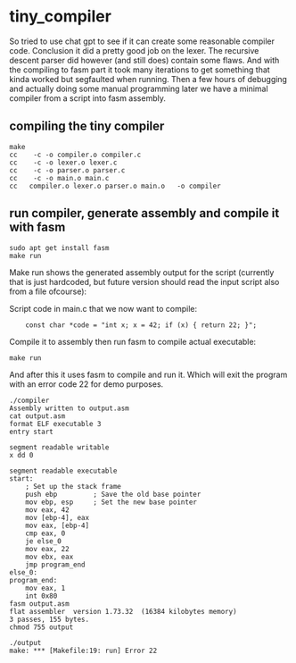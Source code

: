 # tiny_compiler

So tried to use chat gpt to see if it can create some reasonable compiler code.
Conclusion it did a pretty good job on the lexer. The recursive descent parser did however (and still does)
contain some flaws. And with the compiling to fasm part it took many iterations to get something that kinda worked
but segfaulted when running. Then a few hours of debugging and actually doing some manual programming later we have a
minimal compiler from a script into fasm assembly.

## compiling the tiny compiler

```
make
cc    -c -o compiler.o compiler.c
cc    -c -o lexer.o lexer.c
cc    -c -o parser.o parser.c
cc    -c -o main.o main.c
cc   compiler.o lexer.o parser.o main.o   -o compiler
```

## run compiler, generate assembly and compile it with fasm

```
sudo apt get install fasm
make run
```

Make run shows the generated assembly output for the script (currently that is just hardcoded, but
future version should read the input script also from a file ofcourse):

Script code in main.c that we now want to compile:

```
    const char *code = "int x; x = 42; if (x) { return 22; }";
```

Compile it to assembly then run fasm to compile actual executable:

```
make run
```

And after this it uses fasm to compile and run it. Which will exit the program with an error
code 22 for demo purposes.

```
./compiler
Assembly written to output.asm
cat output.asm
format ELF executable 3
entry start

segment readable writable
x dd 0

segment readable executable
start:
    ; Set up the stack frame
    push ebp         ; Save the old base pointer
    mov ebp, esp     ; Set the new base pointer
    mov eax, 42
    mov [ebp-4], eax
    mov eax, [ebp-4]
    cmp eax, 0
    je else_0
    mov eax, 22
    mov ebx, eax
    jmp program_end
else_0:
program_end:
    mov eax, 1
    int 0x80
fasm output.asm
flat assembler  version 1.73.32  (16384 kilobytes memory)
3 passes, 155 bytes.
chmod 755 output

./output
make: *** [Makefile:19: run] Error 22
```
